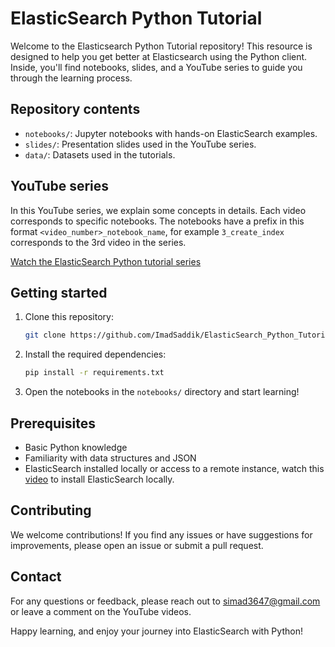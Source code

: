 # ElasticSearch Python Tutorial

Welcome to the Elasticsearch Python Tutorial repository! This resource is designed to help you get better at Elasticsearch using the Python client. Inside, you'll find notebooks, slides, and a YouTube series to guide you through the learning process.

## Repository contents

- `notebooks/`: Jupyter notebooks with hands-on ElasticSearch examples.
- `slides/`: Presentation slides used in the YouTube series.
- `data/`: Datasets used in the tutorials.

## YouTube series

In this YouTube series, we explain some concepts in details. Each video corresponds to specific notebooks. The notebooks have a prefix in this format `<video_number>_notebook_name`, for example `3_create_index` corresponds to the 3rd video in the series.

[Watch the ElasticSearch Python tutorial series](https://www.youtube.com/watch?v=U3EUBGMVWZ4&list=PLMSb3cZXtIfpiHVLwXhaWk3KDXuklHdj5)

## Getting started

1. Clone this repository:

    ```bash
    git clone https://github.com/ImadSaddik/ElasticSearch_Python_Tutorial
    ```

2. Install the required dependencies:

    ```bash
    pip install -r requirements.txt
    ```

3. Open the notebooks in the `notebooks/` directory and start learning!

## Prerequisites

- Basic Python knowledge
- Familiarity with data structures and JSON
- ElasticSearch installed locally or access to a remote instance, watch this [video](https://www.youtube.com/watch?v=U3EUBGMVWZ4) to install ElasticSearch locally.

## Contributing

We welcome contributions! If you find any issues or have suggestions for improvements, please open an issue or submit a pull request.

## Contact

For any questions or feedback, please reach out to [simad3647@gmail.com](mailto:simad3647@gmail.com) or leave a comment on the YouTube videos.

Happy learning, and enjoy your journey into ElasticSearch with Python!

